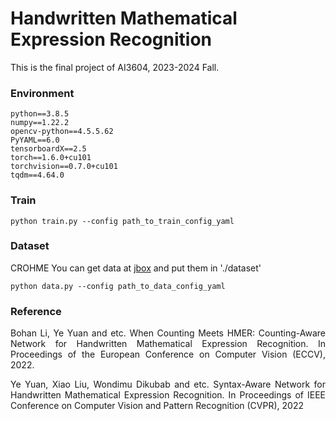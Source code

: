 # Handwritten Mathematical Expression Recognition

This is the final project of AI3604, 2023-2024 Fall. 

### Environment

```
python==3.8.5
numpy==1.22.2
opencv-python==4.5.5.62
PyYAML==6.0
tensorboardX==2.5
torch==1.6.0+cu101
torchvision==0.7.0+cu101
tqdm==4.64.0
```

### Train

```
python train.py --config path_to_train_config_yaml
```

### Dataset

CROHME
You can get data at [jbox](https://jbox.sjtu.edu.cn/l/514ltU) and put them in './dataset'
```
python data.py --config path_to_data_config_yaml
```

### Reference
<p align="justify">
Bohan Li, Ye Yuan and etc. When Counting Meets HMER: Counting-Aware Network for 
Handwritten Mathematical Expression Recognition. In Proceedings of the European 
Conference on Computer Vision (ECCV), 2022.
</p>
<p align="justify">
Ye Yuan, Xiao Liu, Wondimu Dikubab and etc. Syntax-Aware Network for Handwritten 
Mathematical Expression Recognition. In Proceedings of IEEE Conference on Computer 
Vision and Pattern Recognition (CVPR), 2022
</p>
